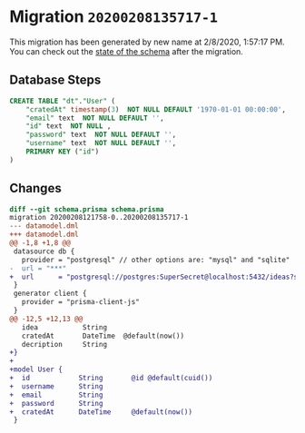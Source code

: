 # Migration `20200208135717-1`

This migration has been generated by new name at 2/8/2020, 1:57:17 PM.
You can check out the [state of the schema](./schema.prisma) after the migration.

## Database Steps

```sql
CREATE TABLE "dt"."User" (
    "cratedAt" timestamp(3)  NOT NULL DEFAULT '1970-01-01 00:00:00',
    "email" text  NOT NULL DEFAULT '',
    "id" text  NOT NULL ,
    "password" text  NOT NULL DEFAULT '',
    "username" text  NOT NULL DEFAULT '',
    PRIMARY KEY ("id")
) 
```

## Changes

```diff
diff --git schema.prisma schema.prisma
migration 20200208121758-0..20200208135717-1
--- datamodel.dml
+++ datamodel.dml
@@ -1,8 +1,8 @@
 datasource db {
   provider = "postgresql" // other options are: "mysql" and "sqlite"
-  url = "***"
+  url      = "postgresql://postgres:SuperSecret@localhost:5432/ideas?schema=dt"
 }
 generator client {
   provider = "prisma-client-js"
 }
@@ -12,5 +12,13 @@
   idea           String 
   cratedAt       DateTime  @default(now())
   decription     String
+}
+
+model User {
+  id            String       @id @default(cuid())
+  username      String 
+  email         String
+  password      String
+  cratedAt      DateTime     @default(now())
 }
```


